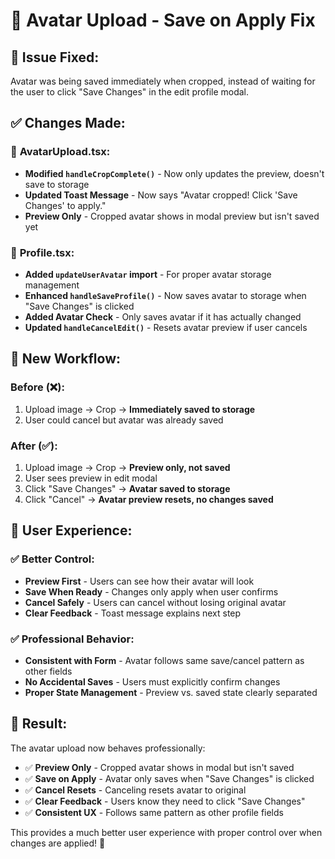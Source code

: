 # 🔧 Avatar Upload - Save on Apply Fix

## 🎯 **Issue Fixed:**
Avatar was being saved immediately when cropped, instead of waiting for the user to click "Save Changes" in the edit profile modal.

## ✅ **Changes Made:**

### 📝 **AvatarUpload.tsx:**
- **Modified `handleCropComplete()`** - Now only updates the preview, doesn't save to storage
- **Updated Toast Message** - Now says "Avatar cropped! Click 'Save Changes' to apply."
- **Preview Only** - Cropped avatar shows in modal preview but isn't saved yet

### 📝 **Profile.tsx:**
- **Added `updateUserAvatar` import** - For proper avatar storage management
- **Enhanced `handleSaveProfile()`** - Now saves avatar to storage when "Save Changes" is clicked
- **Added Avatar Check** - Only saves avatar if it has actually changed
- **Updated `handleCancelEdit()`** - Resets avatar preview if user cancels

## 🔄 **New Workflow:**

### **Before (❌):**
1. Upload image → Crop → **Immediately saved to storage**
2. User could cancel but avatar was already saved

### **After (✅):**
1. Upload image → Crop → **Preview only, not saved**
2. User sees preview in edit modal
3. Click "Save Changes" → **Avatar saved to storage**
4. Click "Cancel" → **Avatar preview resets, no changes saved**

## 🎯 **User Experience:**

### **✅ Better Control:**
- **Preview First** - Users can see how their avatar will look
- **Save When Ready** - Changes only apply when user confirms
- **Cancel Safely** - Users can cancel without losing original avatar
- **Clear Feedback** - Toast message explains next step

### **✅ Professional Behavior:**
- **Consistent with Form** - Avatar follows same save/cancel pattern as other fields
- **No Accidental Saves** - Users must explicitly confirm changes
- **Proper State Management** - Preview vs. saved state clearly separated

## 🎉 **Result:**

The avatar upload now behaves professionally:
- ✅ **Preview Only** - Cropped avatar shows in modal but isn't saved
- ✅ **Save on Apply** - Avatar only saves when "Save Changes" is clicked
- ✅ **Cancel Resets** - Canceling resets avatar to original
- ✅ **Clear Feedback** - Users know they need to click "Save Changes"
- ✅ **Consistent UX** - Follows same pattern as other profile fields

This provides a much better user experience with proper control over when changes are applied! 🎉
